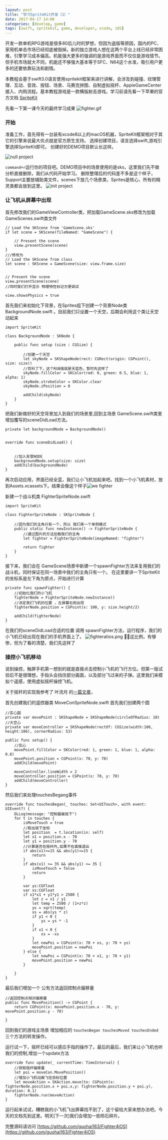 ```yaml
---
layout: post
title: "学习SpriteKit开发（1）"
date: 2017-04-17 14:00
categories: [develop, game]
tags: [swift, spritekit, game, developer, xcode, iOS]
---
```

开发一款单机RPG游戏是很多80后儿时的梦想，但因为盗版等原因，国内的PC、家用机单击市场已经彻底被毁掉。新的独立游戏人想在这两个平台上线已经非常困难，引擎学习成本偏高。机能强大更多的强调的是游戏界面而不仅仅是游戏情节。但手机市场就大不同，机能还不够强大基本等于SFC、N64这个水准，吸引用户更多的还要依靠玩法和剧情。

本教程会基于swift3.0语言使用spritekit框架来进行讲解，会涉及到碰撞、纹理管理、互动、音效、按钮、场景、马赛克拼图、自制虚拟摇杆、AppleGameCenter接入、内购流程。基本教程游戏是一款横版射击游戏。学习前请先看一下苹果的官方文档 [SpriteKit](https://developer.apple.com/spritekit/)

先看一下第一课今天的最终学习成果
![fighter.gif](http://guohai163.github.io/doc-pic/2017-04-17-spritekit/fighter.gif)

### 开始 ###
准备工作，首先得有一台装有xcode8以上的macOS机器，SpriteKit框架相对于其它的引擎来说最大优点就是官方原生支持。
选择创建项目，语言选择swift,游戏引擎选择SpriteKit即可。
创建好的DEMO项目默认长这样。

![null project](http://guohai163.github.io/doc-pic/2017-04-17-spritekit/nullproject.png)

` command+r `运行你的项目吧。DEMO项目中的场景使用的是sks，这里我们先不做分析直接删除，我们从代码开始学习。
删除整理后的代码差不多是这个样子，Support主要放辅助类文件，scenes下放几个场景类，Sprites是核心，所有的精灵类都会放到这里。
![init project](http://guohai163.github.io/doc-pic/2017-04-17-spritekit/initproject.png)

### 让飞机从屏幕中出现 ###
首先修改我们的GameViewController类，把加载GameScene.sks修改为加载GameScenes.swift类文件
``` swift3
// Load the SKScene from 'GameScene.sks'
if let scene = SKScene(fileNamed: "GameScene") {

    // Present the scene
    view.presentScene(scene)
}
///修改为
// Load the SKScene from class
let scene : SKScene = GameScene(size: view.frame.size)


// Present the scene
view.presentScene(scene)
//同时我们打开显示 物理特性标记方便调试

view.showsPhysics = true
```
首先我们来初始化下背景，在Sprites组下创建一个背景Node类 BackgroundNode.swift 。目前我们只设置一个天空，后期会利用这个类让天空动起来
``` swift3
import SpriteKit

class BackgroundNode : SKNode {

    public func setup (size : CGSize) {

        //创建一个天空
        let skyNode = SKShapeNode(rect: CGRect(origin: CGPoint(), size: size))
        //百科了下，这个RGB值就是天蓝色，暂时先这样了
        skyNode.fillColor = SKColor(red: 0, green: 0.5, blue: 1, alpha: 1)
        skyNode.strokeColor = SKColor.clear
        skyNode.zPosition = 0

        addChild(skyNode)
    }
}
```
把我们新做好的天空背景加入到我们的场景里,回到主场景 GameScene.swift类里增加覆写的sceneDidLoad方法。
``` swift3
private let backgroundNode = BackgroundNode()


override func sceneDidLoad() {


    //加入背景NODE
    backgroundNode.setup(size: size)
    addChild(backgroundNode)
}
```
再次启动应用，界面已经全蓝，我们让小飞机加起来吧。找到一个小飞机素材，放到Assets.xcassets下。结果会像这个样子![we fighter](http://guohai163.github.io/doc-pic/2017-04-17-spritekit/fighterstyle.png)

新建一个战斗机类 FighterSpriteNode.swift
``` swift3
import SpriteKit

class FighterSpriteNode : SKSpriteNode {

    //因为我们的主角只有一个，所以 我们来一个单例模式
    public static func newInstance() -> FighterSpriteNode {
        //通过图片的方法加载我们的主角
        let fighter = FighterSpriteNode(imageNamed: "fighter")

        return fighter
    }
}
```
接下来，我们会在 GameScene场景中新建一个spawnFighter方法来复用我们的战斗机，同时保证在同一场景中我们的主角只有一个。
在这里要讲一下SpriteKit的坐标系是左下角为原点，开始进行计算
``` swift3
private func spawnFighter() {
    //初始化我们的小飞机
    fighterNode = FighterSpriteNode.newInstance()
    //决定我们飞机的位置 ，左屏幕右侧出现
    fighterNode.position = CGPoint(x: 100, y: size.height/2)

    addChild(fighterNode)
}
```
在我们的sceneDidLoad合适的位置 调用 spawnFighter方法，运行程序，我们的小飞机已经出现在我们的手机界面上了。
![fighteratios.png](http://guohai163.github.io/doc-pic/2017-04-17-spritekit/fighteratios.png)
🤦‍♂️这比例，有够惨，但为了看的清楚，我们先这样了
### 操控小飞机移动 ###
说到操控，触屏手机第一想到的就是直接点击控制小飞机的飞行方位。但第一版试验后不是很理想，手指头会挡住部分画面，以及部分飞过来的子弹。这里我们来模拟个遥感，使用虚拟摇杆操控飞机。

关于摇杆的实现我参考了 叶流月 的[一篇文章](http://www.jianshu.com/p/c108372d5adb)，

首先创建我们的遥控器类 MoveConSpriteNode.swift 首先我们创建两个圆
``` swift3
//实心圆
private var movePoint : SKShapeNode = SKShapeNode(circleOfRadius: 10)
//大空心
private var moveController = SKShapeNode(rectOf: CGSize(width:106, height:106), cornerRadius: 53)

public func setup() {
    //实心
    movePoint.fillColor = SKColor(red: 1, green: 1, blue: 1, alpha: 0.8)
    movePoint.position = CGPoint(x: 70, y: 70)
    addChild(movePoint)

    moveController.lineWidth = 2
    moveController.position = CGPoint(x: 70, y: 70)
    addChild(moveController)
}
```
然后我们来处理touchesBegang事件
``` swfit3
override func touchesBegan(_ touches: Set<UITouch>, with event: UIEvent?) {
    DLLog(message: "控制器被按下")
    for t in touches {
        isMoveTouch = true
        //取出按下坐标
        let position  = t.location(in: self)
        let x1 = position.x - 70
        let y1 = position.y - 70
        //计算是否在摇杆内,如果不在直接退出
        if abs(x1)<=15 && abs(y1)<=15 {
            return
        }
        if abs(x1) >= 35 && abs(y1) >= 35 {
            isMoveTouch = false
            return
        }

        var ys:CGFloat
        var xs:CGFloat
        if x1*x1 + y1*y1 > 2500 {
            let z = x1 / y1
            let temp = 2500 / (1+z*z)
            ys = sqrt(temp)
            xs = abs(ys * z)
            if y1 < 0 {
                ys = ys * -1
            }
            if x1 < 0 {
                xs = -xs
            }
            let newPoi = CGPoint(x: 70 + xs, y: 70 + ys)
            movePoint.position = newPoi
        } else {
            let newPoi = CGPoint(x: 70 + x1, y: 70 + y1)
            movePoint.position = newPoi
        }

    }
}
```
最后我们增加一个 公有方法返回控制点偏移量
``` swift3
//返回控制点相对偏移量
public func MovePosition() -> CGPoint {
    return CGPoint(x: movePoint.position.x - 70, y: movePoint.position.y - 70)

}
```

回到我们的游戏主场景 增加相应的 `touchesBegan touchesMoved touchesEnded` 三个方法的转发操作。

运行试一下，摇杆已经可以感应手指的操作了。最后的最后，我们来让小飞机也听我们的控制,增加一个update方法
``` swfit3
override func update(_ currentTime: TimeInterval) {
    //获取摇杆偏移量
    let poi = moveCon.MovePosition()
    //增加小飞机动画飞往目标位置
    let moveAction = SKAction.move(to: CGPoint(x: fighterNode.position.x + poi.x,y: fighterNode.position.y + poi.y), duration: 0.1)
    fighterNode.run(moveAction)    
}
```
运行起来试试，糟糕我的小飞机飞出屏幕找不到了，这个留给大家来想办法吧。今天的文档先到这里。明天[下一次]我们会增加一些陨石碎片。

完整源码请访问 [https://github.com/guohai163/Fighter4iOS](https://github.com/guohai163/Fighter4iOS)
